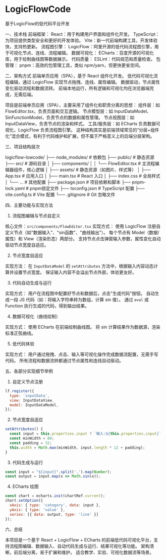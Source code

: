 # LogicFlowCode
基于LogicFlow的低代码平台开发

一、技术栈
前端框架：
React：用于构建用户界面和组件化开发。
TypeScript：为项目提供类型安全和更好的开发体验。
Vite：新一代前端构建工具，开发体验快，支持热更新。
流程图引擎：
LogicFlow：阿里开源的低代码流程图引擎，用于可视化节点、连线、流程编辑。
数据可视化：
ECharts：百度开源的可视化库，用于绘制曲线图等数据展示。
代码质量：
ESLint：代码规范和质量检查。
包管理：
pnpm：高效的包管理工具，类似 npm/yarn，但更快更省空间。

二、架构方式
前端单页应用（SPA），基于 React 组件化开发。
低代码可视化流程编辑，通过 LogicFlow 实现节点拖拽、连线、属性编辑。
数据驱动，节点属性变化驱动流程和数据流转。
前端本地运行，所有逻辑和可视化均在浏览器端完成，无需后端。

项目是前端单页应用（SPA），主要采用了组件化和职责分离的思想：
组件层：如 FlowEditor.tsx，负责页面和交互逻辑。
节点模型层：如 InputDataModel、SinFunctionModel，负责节点的数据和属性管理。
节点视图层：如 InputDataView，负责节点的渲染和样式。
工具/服务层：如 ECharts 负责数据可视化，LogicFlow 负责流程图引擎。
这种结构其实是前端领域常见的“分层+组件化”混合模式，有利于代码维护和扩展，但不属于严格意义上的后端分层架构。

三、项目结构层次

logicflow-lowcode/
├── node_modules/           # 依赖包
├── public/                 # 静态资源
├── src/                    # 源码目录
│   ├── components/
│   │   └── FlowEditor.tsx  # 主流程编辑器组件，核心逻辑
│   ├── assets/             # 静态资源（如图片、样式等）
│   ├── App.tsx             # 应用入口
│   ├── main.tsx            # React 入口
│   ├── index.css           # 全局样式
│   └── ...                 # 其他配置
├── package.json            # 项目依赖和脚本
├── pnpm-lock.yaml          # pnpm锁定文件
├── tsconfig.json           # TypeScript 配置
├── vite.config.ts          # Vite 配置
└── .gitignore              # Git 忽略文件


四、主要功能与实现方法

1. 流程图编辑与节点自定义

核心文件：`src/components/FlowEditor.tsx`
实现方式：
使用 LogicFlow 注册自定义节点（如"数据输入"、"sin函数"、"曲线输出"）。
每个节点有 Model（数据/属性）和 View（渲染形态）两部分。
支持节点点击弹窗输入参数，属性变化自动驱动节点宽度自适应。

2. 节点宽度自适应

实现方法：
在 `InputDataModel` 的 `setAttributes` 方法中，根据输入内容动态计算并设置节点宽度。
保证输入内容不会溢出节点外部，体验更友好。

3. 代码自动生成与运行

实现方式：
用户在流程图中配置好节点和数据后，点击"生成代码"按钮。
自动生成一段 JS 代码（如：将输入字符串转为数组，计算 sin 值）。
通过 `eval` 或 Function 执行生成的代码，得到输出结果。

4. 数据可视化（曲线绘制）

实现方式：
使用 ECharts 在前端绘制曲线图。
将 sin 计算结果作为数据源，渲染标准正弦曲线。

5. 低代码体验

实现方式：
用户通过拖拽、点击、输入等可视化操作完成数据流配置，无需手写代码。
所有流程和数据流转都通过节点属性和连线自动驱动。

五、各部分实现细节举例

1. 自定义节点注册
```js
lf.register({
  type: 'inputData',
  view: InputDataView,
  model: InputDataModel,
});
```

2. 节点宽度自适应
```js
setAttributes() {
  const input = this.properties.input ? `输入:${this.properties.input}` : '数据输入';
  const minWidth = 80;
  const padding = 32;
  this.width = Math.max(minWidth, input.length * 12 + padding);
}
```

3. 代码生成与运行
```js
const input = "${input}".split(',').map(Number);
const output = input.map(x => Math.sin(x));
```

4. ECharts 绘图
```js
const chart = echarts.init(chartRef.current);
chart.setOption({
  xAxis: { type: 'category', data: input },
  yAxis: { type: 'value' },
  series: [{ data: output, type: 'line' }]
});
```

六、总结

本项目是一个基于 React + LogicFlow + ECharts 的前端低代码可视化平台，支持流程图编辑、数据输入、自动代码生成与运行、结果可视化等功能。
架构清晰，前后端分离，易于扩展和维护。
适合教学、实验、可视化数据流等场景。


